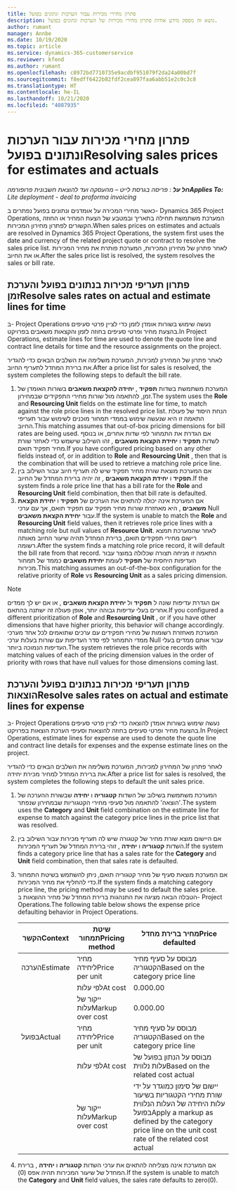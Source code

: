 ```yaml
---
title: פתרון מחירי מכירות עבור הערכות ונתונים בפועל
description: נושא זה מספק מידע אודות פתרון מחירי מכירות של הערכות ונתונים בפועל.
author: rumant
manager: Annbe
ms.date: 10/19/2020
ms.topic: article
ms.service: dynamics-365-customerservice
ms.reviewer: kfend
ms.author: rumant
ms.openlocfilehash: c8972bd7710735e9acdbf951079f2da24a00bd7f
ms.sourcegitcommit: f8edff6422b82fdf2cea897faa6abb51e2c0c3c8
ms.translationtype: HT
ms.contentlocale: he-IL
ms.lasthandoff: 10/21/2020
ms.locfileid: "4087935"
---
```

# <a name="resolving-sales-prices-for-estimates-and-actuals"></a><span data-ttu-id="095ea-103">פתרון מחירי מכירות עבור הערכות ונתונים בפועל</span><span class="sxs-lookup"><span data-stu-id="095ea-103">Resolving sales prices for estimates and actuals</span></span>

<span data-ttu-id="095ea-104">_**חל על** : פריסה בגרסת לייט – מהעסקה ועד להוצאת חשבונית פרופורמה_</span><span class="sxs-lookup"><span data-stu-id="095ea-104">_**Applies To:** Lite deployment - deal to proforma invoicing_</span></span>

<span data-ttu-id="095ea-105">כאשר מחירי המכירה על אומדנים ונתונים בפועל נפתרים ב- Dynamics 365 Project Operations, המערכת משתמשת תחילה בתאריך ובמטבע של הצעת המחיר או החוזה הקשורים לפתרון מחירון המכירות.</span><span class="sxs-lookup"><span data-stu-id="095ea-105">When sales prices on estimates and actuals are resolved in Dynamics 365 Project Operations, the system first uses the date and currency of the related project quote or contract to resolve the sales price list.</span></span> <span data-ttu-id="095ea-106">לאחר פתרון של מחירון המכירות, המערכת פותרת את מחיר המכירות או את החיוב.</span><span class="sxs-lookup"><span data-stu-id="095ea-106">After the sales price list is resolved, the system resolves the sales or bill rate.</span></span>

## <a name="resolve-sales-rates-on-actual-and-estimate-lines-for-time"></a><span data-ttu-id="095ea-107">פתרון תעריפי מכירות בנתונים בפועל והערכת זמן</span><span class="sxs-lookup"><span data-stu-id="095ea-107">Resolve sales rates on actual and estimate lines for time</span></span>

<span data-ttu-id="095ea-108">ב- Project Operations נעשה שימוש בשורות אומדן לזמן כדי לציין פרטי סעיפים בהצעת מחיר ופרטי סעיפים בחוזה לזמן והקצאות משאבים בפרויקט.</span><span class="sxs-lookup"><span data-stu-id="095ea-108">In Project Operations, estimate lines for time are used to denote the quote line and contract line details for time and the resource assignments on the project.</span></span>

<span data-ttu-id="095ea-109">לאחר פתרון של המחירון למכירות, המערכת משלימה את השלבים הבאים כדי להגדיר את ברירת המחדל לתעריף החיוב.</span><span class="sxs-lookup"><span data-stu-id="095ea-109">After a price list for sales is resolved, the system completes the following steps to default the bill rate.</span></span>

1. <span data-ttu-id="095ea-110">המערכת משתמשת בשדות **תפקיד** , **יחידה להקצאת משאבים** בשורות האומדן של זמן, להתאמה מול שורות מחירי התפקידים שבמחירון.</span><span class="sxs-lookup"><span data-stu-id="095ea-110">The system uses the **Role** and **Resourcing Unit** fields on the estimate line for time, to match against the role price lines in the resolved price list.</span></span> <span data-ttu-id="095ea-111">הנחת היסוד של פעולת התאמה זו היא שנעשה שימוש בממדי תמחור מוכנים לשימוש עבור תעריפי החיוב.</span><span class="sxs-lookup"><span data-stu-id="095ea-111">This matching assumes that out-of-box pricing dimensions for bill rates are being used.</span></span> <span data-ttu-id="095ea-112">אם הגדרת את התמחור לפי שדות אחרים, או בנוסף לשדות **תפקיד** ו **יחידת הקצאת משאבים** , זהו השילוב שישמש כדי לאחזר שורת מחיר תפקיד תואם.</span><span class="sxs-lookup"><span data-stu-id="095ea-112">If you have configured pricing based on any other fields instead of, or in addition to **Role** and **Resourcing Unit** , then that is the combination that will be used to retrieve a matching role price line.</span></span>
2. <span data-ttu-id="095ea-113">אם המערכת מוצאת שורת מחיר תפקיד שיש לה תעריף חיוב עבור השילוב בין **תפקיד** ו **יחידת הקצאת משאבים** , זה יהיה ברירת המחדל של החיוב.</span><span class="sxs-lookup"><span data-stu-id="095ea-113">If the system finds a role price line that has a bill rate for the **Role** and **Resourcing Unit** field combination, then that bill rate is defaulted.</span></span>
3. <span data-ttu-id="095ea-114">אם המערכת אינה יכולה להתאים את הערכים של **תפקיד** ו **יחידת הקצאת משאבים** , היא מאחזרת שורות מחיר תפקיד עם תפקיד תואם, אך עם ערכי Null עבור **יחידת הקצאת משאבים**.</span><span class="sxs-lookup"><span data-stu-id="095ea-114">If the system is unable to match the **Role** and **Resourcing Unit** field values, then it retrieves role price lines with a matching role but null values of **Resource Unit**.</span></span> <span data-ttu-id="095ea-115">לאחר שהמערכת תמצא רישום מחירי תפקידים תואם, ברירת המחדל תהיה שיעור החיוב מאותה רשומה.</span><span class="sxs-lookup"><span data-stu-id="095ea-115">After the system finds a matching role price record, it will default the bill rate from that record.</span></span> <span data-ttu-id="095ea-116">התאמה זו מניחה תצורה שכלולה במוצר עבור העדיפות היחסית של **תפקיד** לעומת **יחידת משאבים** כממד של תמחור מכירות.</span><span class="sxs-lookup"><span data-stu-id="095ea-116">This matching assumes an out-of-the-box configuration for the relative priority of **Role** vs **Resourcing Unit** as a sales pricing dimension.</span></span>

> [!NOTE]
> <span data-ttu-id="095ea-117">אם הגדרת עדיפות שונה ל **תפקיד** ול **יחידת הקצאת משאבים** , או אם יש לך ממדים אחרים בעלי עדיפות גבוהה יותר, אופן פעולה זה ישתנה בהתאם.</span><span class="sxs-lookup"><span data-stu-id="095ea-117">If you configured a different prioritization of **Role** and **Resourcing Unit** , or if you have other dimensions that have higher priority, this behavior will change accordingly.</span></span> <span data-ttu-id="095ea-118">המערכת מאחזרת רשומות של מחירי תפקידים עם ערכים שתואמים לכל אחד מערכי ממדי התמחור לפי סדר העדיפות עם שורות בעלות ערכי Null עבור אותם ממדים בעלי העדיפות הנמוכה ביותר.</span><span class="sxs-lookup"><span data-stu-id="095ea-118">The system retrieves the role price records with matching values of each of the pricing dimension values in the order of priority with rows that have null values for those dimensions coming last.</span></span>

## <a name="resolve-sales-rates-on-actual-and-estimate-lines-for-expense"></a><span data-ttu-id="095ea-119">פתרון תעריפי מכירות בנתונים בפועל והערכת הוצאות</span><span class="sxs-lookup"><span data-stu-id="095ea-119">Resolve sales rates on actual and estimate lines for expense</span></span>

<span data-ttu-id="095ea-120">ב- Project Operations נעשה שימוש בשורות אומדן להוצאה כדי לציין פרטי סעיפים בהצעת מחיר ופרטי סעיפים בחוזה להוצאות וסעיפי הערכת הוצאות בפרויקט.</span><span class="sxs-lookup"><span data-stu-id="095ea-120">In Project Operations, estimate lines for expense are used to denote the quote line and contract line details for expenses and the expense estimate lines on the project.</span></span>

<span data-ttu-id="095ea-121">לאחר פתרון של המחירון למכירות, המערכת משלימה את השלבים הבאים כדי להגדיר את ברירת המחדל למחיר מכירת יחידה.</span><span class="sxs-lookup"><span data-stu-id="095ea-121">After a price list for sales is resolved, the system completes the following steps to default the unit sales price.</span></span>

1. <span data-ttu-id="095ea-122">המערכת משתמשת בשילוב של השדות **קטגוריה** ו **יחידה** שבשורת ההערכה של 'הוצאה' להתאמה מול סעיפי מחירי הקטגוריות שבמחירון שנפתר.</span><span class="sxs-lookup"><span data-stu-id="095ea-122">The system uses the **Category** and **Unit** field combination on the estimate line for expense to match against the category price lines in the price list that was resolved.</span></span>
2. <span data-ttu-id="095ea-123">אם היישום מוצא שורת מחיר של קטגורה שיש לה תעריף מכירות עבור השילוב בין השדות **קטגוריה** ו **יחידה** , זוהי ברירת המחדל של תעריף המכירות.</span><span class="sxs-lookup"><span data-stu-id="095ea-123">If the system finds a category price line that has a sales rate for the **Category** and **Unit** field combination, then that sales rate is defaulted.</span></span>
3. <span data-ttu-id="095ea-124">אם המערכת מוצאת סעיף של מחיר קטגוריה תואם, ניתן להשתמש בשיטת התמחור כדי להחליף את מחיר המכירות.</span><span class="sxs-lookup"><span data-stu-id="095ea-124">If the system finds a matching category price line, the pricing method may be used to default the sales price.</span></span> <span data-ttu-id="095ea-125">הטבלה הבאה מציגה את התנהגות ברירת המחדל של מחיר ההוצאות ב- Project Operations.</span><span class="sxs-lookup"><span data-stu-id="095ea-125">The following table below shows the expense price defaulting behavior in Project Operations.</span></span>

    | <span data-ttu-id="095ea-126">הקשר</span><span class="sxs-lookup"><span data-stu-id="095ea-126">Context</span></span> | <span data-ttu-id="095ea-127">שיטת תמחור</span><span class="sxs-lookup"><span data-stu-id="095ea-127">Pricing method</span></span> | <span data-ttu-id="095ea-128">מחיר ברירת מחדל</span><span class="sxs-lookup"><span data-stu-id="095ea-128">Price defaulted</span></span> |
    | --- | --- | --- |
    | <span data-ttu-id="095ea-129">הערכה</span><span class="sxs-lookup"><span data-stu-id="095ea-129">Estimate</span></span> | <span data-ttu-id="095ea-130">מחיר ליחידה</span><span class="sxs-lookup"><span data-stu-id="095ea-130">Price per unit</span></span> | <span data-ttu-id="095ea-131">מבוסס על סעיף מחיר הקטגוריה</span><span class="sxs-lookup"><span data-stu-id="095ea-131">Based on the category price line</span></span> |
    | &nbsp; | <span data-ttu-id="095ea-132">לפי עלות</span><span class="sxs-lookup"><span data-stu-id="095ea-132">At cost</span></span> | <span data-ttu-id="095ea-133">0.00</span><span class="sxs-lookup"><span data-stu-id="095ea-133">0.00</span></span> |
    | &nbsp; | <span data-ttu-id="095ea-134">ייקור של עלות</span><span class="sxs-lookup"><span data-stu-id="095ea-134">Markup over cost</span></span> | <span data-ttu-id="095ea-135">0.00</span><span class="sxs-lookup"><span data-stu-id="095ea-135">0.00</span></span> |
    | <span data-ttu-id="095ea-136">בפועל</span><span class="sxs-lookup"><span data-stu-id="095ea-136">Actual</span></span> | <span data-ttu-id="095ea-137">מחיר ליחידה</span><span class="sxs-lookup"><span data-stu-id="095ea-137">Price per unit</span></span> | <span data-ttu-id="095ea-138">מבוסס על סעיף מחיר הקטגוריה</span><span class="sxs-lookup"><span data-stu-id="095ea-138">Based on the category price line</span></span> |
    | &nbsp; | <span data-ttu-id="095ea-139">לפי עלות</span><span class="sxs-lookup"><span data-stu-id="095ea-139">At cost</span></span> | <span data-ttu-id="095ea-140">מבוסס על הנתון בפועל של עלות נלווית</span><span class="sxs-lookup"><span data-stu-id="095ea-140">Based on the related cost actual</span></span> |
    | &nbsp; | <span data-ttu-id="095ea-141">ייקור של עלות</span><span class="sxs-lookup"><span data-stu-id="095ea-141">Markup over cost</span></span> | <span data-ttu-id="095ea-142">יישום של סימון כמוגדר על ידי שורת מחירי הקטגוריות בשיעור עלות היחידה של העלות הנלווית בפועל</span><span class="sxs-lookup"><span data-stu-id="095ea-142">Apply a markup as defined by the category price line on the unit cost rate of the related cost actual</span></span> |

4. <span data-ttu-id="095ea-143">אם המערכת אינה מצליחה להתאים את ערכי השדות **קטגוריה** ו **יחידה** , ברירת המחדל של שיעור המכירות תהיה אפס (0).</span><span class="sxs-lookup"><span data-stu-id="095ea-143">If the system is unable to match the **Category** and **Unit** field values, the sales rate defaults to zero(0).</span></span>
